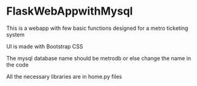 # FlaskWebAppwithMysql
This is a webapp with few basic functions designed for a metro ticketing system

UI is made with Bootstrap CSS

The mysql database name should be metrodb or else change the name in the code


All the necessary libraries are in home.py files
